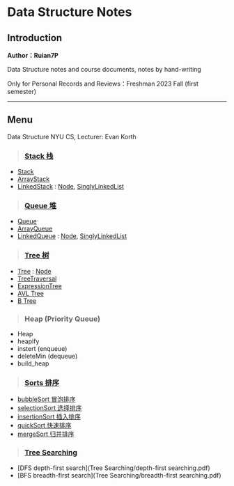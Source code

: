 # Data Structure Notes

## Introduction

**Author：Ruian7P**

Data Structure notes and course documents, notes by hand-writing

Only for Personal Records and Reviews：Freshman 2023 Fall (first semester)

----

## Menu

Data Structure NYU CS, Lecturer: Evan Korth

>### [Stack 栈](https://github.com/Ruian7P/Data-Structure/tree/main/Stack)
- [Stack](https://github.com/Ruian7P/Data-Structure/blob/main/Stack/Stack.java)
- [ArrayStack](https://github.com/Ruian7P/Data-Structure/blob/main/Stack/ArrayStack.java)
- [LinkedStack](https://github.com/Ruian7P/Data-Structure/blob/main/Stack/LinkedStack.java) : [Node](https://github.com/Ruian7P/Data-Structure/blob/main/Stack/Node.java), [SinglyLinkedList](https://github.com/Ruian7P/Data-Structure/blob/main/Stack/SinglyLinkedList.java)

>### [Queue 堆](https://github.com/Ruian7P/Data-Structure/tree/main/Queue)
- [Queue](https://github.com/Ruian7P/Data-Structure/blob/main/Queue/Queue.java)
- [ArrayQueue](https://github.com/Ruian7P/Data-Structure/blob/main/Queue/ArrayQueue.java)
- [LinkedQueue](https://github.com/Ruian7P/Data-Structure/blob/main/Queue/LinkedQueue.java) : [Node](https://github.com/Ruian7P/Data-Structure/blob/main/Stack/Node.java), [SinglyLinkedList](https://github.com/Ruian7P/Data-Structure/blob/main/Stack/SinglyLinkedList.java)

>### [Tree 树](https://github.com/Ruian7P/Data-Structure/tree/main/Tree)
- [Tree](https://github.com/Ruian7P/Data-Structure/blob/main/Tree/Tree.java) : [Node](https://github.com/Ruian7P/Data-Structure/blob/main/Tree/Node.java)
- [TreeTraversal](https://github.com/Ruian7P/Data-Structure/blob/main/Tree/TreeTraversal.java)
- [ExpressionTree](https://github.com/Ruian7P/Data-Structure/blob/main/Tree/ExpressionTree.java)
- [AVL Tree](https://github.com/Ruian7P/Data-Structure/blob/main/Tree/AVL%20Tree.pdf)
- [B Tree](https://github.com/Ruian7P/Data-Structure/blob/main/Tree/B%20Tree.pdf)

>### Heap (Priority Queue) 
- Heap
- heapify
- instert (enqueue)
- deleteMin (dequeue)
- build_heap

>### [Sorts 排序](Sorts)
- [bubbleSort 冒泡排序](Sorts/bubbleSort.java)
- [selectionSort 选择排序](Sorts/selectSort.java)
- [insertionSort 插入排序](Sorts/insertionSort.java)
- [quickSort 快速排序](Sorts/quickSort.java)
- [mergeSort 归并排序](Sorts/mergeSort.pdf)

>### [Tree Searching](https://github.com/Ruian7P/Data-Structure/tree/main/Tree%20Searching)
- [DFS depth-first search](Tree Searching/depth-first searching.pdf)
- [BFS breadth-first search](Tree Searching/breadth-first searching.pdf)
  

